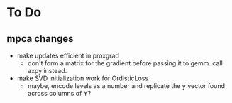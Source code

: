 # To Do

## mpca changes

* make updates efficient in proxgrad
	* don't form a matrix for the gradient before passing it to gemm. call axpy instead.
* make SVD initialization work for OrdisticLoss
	* maybe, encode levels as a number and replicate the y vector found across columns of Y?